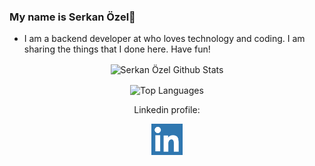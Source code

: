 ### My name is Serkan Özel👋

<!---
<p align="center">
  <img align="center"  src="https://github.com/srknzl/srknzl/raw/master/images/logo.png">
</p>
-->

* I am a backend developer at who loves technology and coding. I am sharing the things that I done here. Have fun!


<p align="center">
  <img align="center" alt="Serkan Özel Github Stats"  src="https://github-readme-stats.vercel.app/api?username=srknzl&count_private=true&show_icons=true&theme=algolia&include_all_commits=true">
</p>


<p align="center">
  <img align="center" alt="Top Languages" src="https://github-readme-stats.vercel.app/api/top-langs/?username=srknzl&theme=algolia">
</p>


<p align="center">
  Linkedin profile:
</p>

<p align="center">
  <a href="https://linkedin.com/in/srknzl" target="_blank"><img align="center" width="50" height="50" alt="Linkedin Logo" src="https://raw.githubusercontent.com/srknzl/srknzl/master/images/linkedinlogo.png"></a>
</p>

